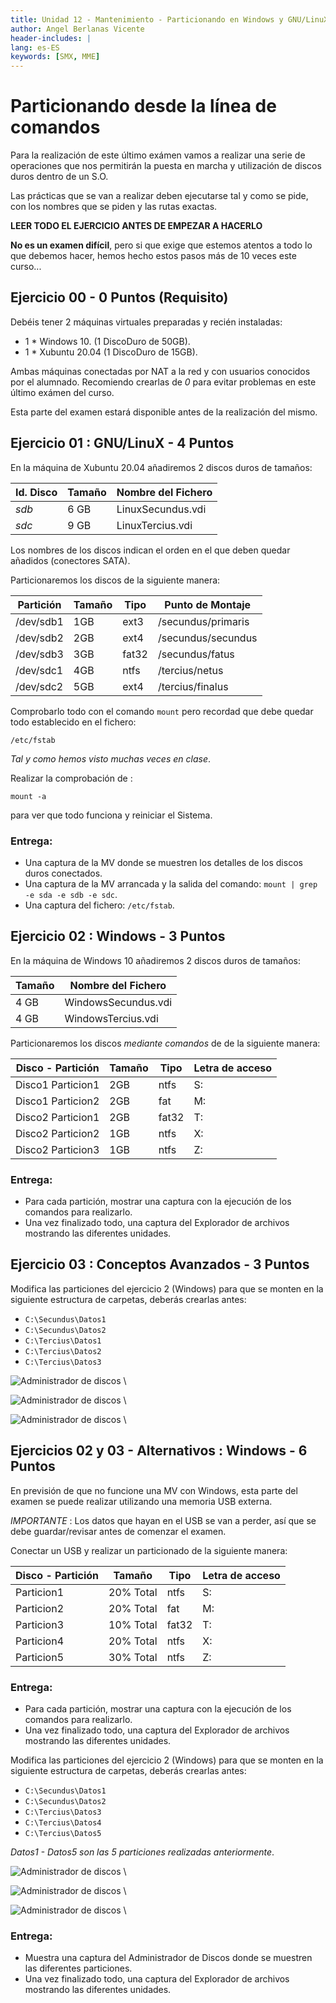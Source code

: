```yaml
---
title: Unidad 12 - Mantenimiento - Particionando en Windows y GNU/LinuX - CLI
author: Angel Berlanas Vicente
header-includes: |
lang: es-ES
keywords: [SMX, MME]
---
```


# Particionando desde la línea de comandos

Para la realización de este último exámen vamos a realizar una serie de operaciones que nos permitirán 
la puesta en marcha y utilización de discos duros dentro de un S.O.

Las prácticas que se van a realizar deben ejecutarse tal y como se pide, con los nombres que se piden y las rutas exactas.

**LEER TODO EL EJERCICIO ANTES DE EMPEZAR A HACERLO** 

**No es un examen difícil**, pero si que exige que estemos atentos a todo lo que debemos hacer, hemos hecho estos pasos más de 10 veces este curso...

## Ejercicio 00 - 0 Puntos (Requisito)

Debéis tener 2 máquinas virtuales preparadas y recién instaladas: 

 * 1 * Windows 10. (1 DiscoDuro de 50GB).
 * 1 * Xubuntu 20.04 (1 DiscoDuro de 15GB).

Ambas máquinas conectadas por NAT a la red y con usuarios conocidos por el alumnado. 
Recomiendo crearlas de *0* para evitar problemas en este último exámen del curso.

Esta parte del examen estará disponible antes de la realización del mismo.

## Ejercicio 01 : GNU/LinuX - 4 Puntos 

En la máquina de Xubuntu 20.04 añadiremos 2 discos duros de tamaños:

| Id. Disco  | Tamaño | Nombre del Fichero |
|------------|--------|--------------------|
| *sdb*	     | 6 GB   | LinuxSecundus.vdi  |
| *sdc*      | 9 GB   | LinuxTercius.vdi   | 

Los nombres de los discos indican el orden en el que deben quedar añadidos (conectores SATA).

Particionaremos los discos de la siguiente manera:

| Partición | Tamaño | Tipo | Punto de Montaje |
|-----------|--------|------|------------------|
| /dev/sdb1 | 1GB    | ext3 | /secundus/primaris |
| /dev/sdb2 | 2GB    | ext4 | /secundus/secundus |
| /dev/sdb3 | 3GB    | fat32| /secundus/fatus |
| /dev/sdc1 | 4GB    | ntfs | /tercius/netus  |
| /dev/sdc2 | 5GB    | ext4 | /tercius/finalus |

Comprobarlo todo con el comando `mount` pero recordad que debe quedar todo establecido en el fichero:
 
`/etc/fstab`

 *Tal y como hemos visto muchas veces en clase*.

Realizar la comprobación de :

`mount -a` 

para ver que todo funciona y reiniciar el Sistema.

### Entrega:

 * Una captura de la MV donde se muestren los detalles de los discos duros conectados.
 * Una captura de la MV arrancada y la salida del comando: 
	`mount | grep -e sda -e sdb -e sdc`.
 * Una captura del fichero: `/etc/fstab`.

## Ejercicio 02 :  Windows - 3 Puntos

En la máquina de Windows 10 añadiremos 2 discos duros de tamaños:

| Tamaño | Nombre del Fichero |
|--------|--------------------|
| 4 GB   | WindowsSecundus.vdi  |
| 4 GB   | WindowsTercius.vdi   | 

Particionaremos los discos *mediante comandos* de de la siguiente manera:

| Disco - Partición | Tamaño | Tipo | Letra de acceso |
|-------------------|--------|------|------------------|
| Disco1 Particion1 | 2GB    | ntfs | S: |
| Disco1 Particion2 | 2GB    | fat  | M: |
| Disco2 Particion1 | 2GB    | fat32 | T: |
| Disco2 Particion2 | 1GB    | ntfs | X: |
| Disco2 Particion3 | 1GB    | ntfs | Z: |

### Entrega:

 * Para cada partición, mostrar una captura con la ejecución de los comandos para realizarlo.
 * Una vez finalizado todo, una captura del Explorador de archivos mostrando las diferentes unidades.


## Ejercicio 03 : Conceptos Avanzados - 3 Puntos

Modifica las particiones del ejercicio 2 (Windows) para que se monten en la siguiente estructura de carpetas, deberás crearlas antes:

 * `C:\Secundus\Datos1`
 * `C:\Secundus\Datos2`
 * `C:\Tercius\Datos1`
 * `C:\Tercius\Datos2`
 * `C:\Tercius\Datos3`

![Administrador de discos](imgs/ExamenWindowsDiscosDuros.png)
\

![Administrador de discos](imgs/ExamenWindowsDiscosDuros2.png)
\

![Administrador de discos](imgs/ExamenWindowsDiscosDuros3.png)
\






## Ejercicios 02 y 03 - Alternativos : Windows - 6 Puntos

En previsión de que no funcione una MV con Windows, esta parte del examen se puede realizar utilizando una memoria USB externa.

*IMPORTANTE* : Los datos que hayan en el USB se van a perder, así que se debe guardar/revisar antes de comenzar el examen.

Conectar un USB y realizar un particionado de la siguiente manera:

| Disco - Partición | Tamaño | Tipo | Letra de acceso |
|-------------------|--------|------|------------------|
| Particion1 | 20% Total    | ntfs | S: |
| Particion2 | 20% Total    | fat  | M: |
| Particion3 | 10% Total    | fat32 | T: |
| Particion4 | 20% Total    | ntfs | X: |
| Particion5 | 30% Total    | ntfs | Z: |


### Entrega:

 * Para cada partición, mostrar una captura con la ejecución de los comandos para realizarlo.
 * Una vez finalizado todo, una captura del Explorador de archivos mostrando las diferentes unidades.


Modifica las particiones del ejercicio 2 (Windows) para que se monten en la siguiente estructura de carpetas, deberás crearlas antes:

 * `C:\Secundus\Datos1`
 * `C:\Secundus\Datos2`
 * `C:\Tercius\Datos3`
 * `C:\Tercius\Datos4`
 * `C:\Tercius\Datos5`

*Datos1 - Datos5 son las 5 particiones realizadas anteriormente*.


![Administrador de discos](imgs/ExamenWindowsDiscosDuros.png)
\

![Administrador de discos](imgs/ExamenWindowsDiscosDuros2.png)
\

![Administrador de discos](imgs/ExamenWindowsDiscosDuros3.png)
\


### Entrega:

 * Muestra una captura del Administrador de Discos donde se muestren las diferentes particiones.
 * Una vez finalizado todo, una captura del Explorador de archivos mostrando las diferentes unidades.


